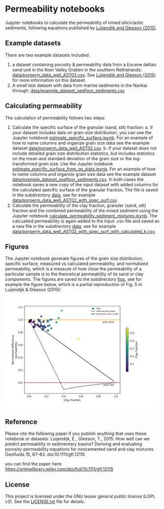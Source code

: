 # Permeability notebooks

Jupyter notebooks to calculate the permeability of mixed siliciclastic sediments, following equations published by [Luijendijk and Gleeson (2015)](https://onlinelibrary.wiley.com/doi/full/10.1111/gfl.12115).


## Example datasets

There are two example datasets included:
1. a dataset containing porosity & permeability data from a Eocene deltaic sand unit in the Roer Valley Graben in the southern Nethelrands: [data/porperm_data_well_AST02.csv](data/porperm_data_well_AST02.csv). See [Luijendijk and Gleeson (2015)](https://onlinelibrary.wiley.com/doi/full/10.1111/gfl.12115) for more information on this dataset. 
2. A small test dataset with data from marine sediments in the Nankai through: [data/example_dataset_seafloor_sediments.csv](example_dataset_seafloor_sediments.csv)


## Calculating permeability

The calculation of permeability follows two steps:
1. Calculate the specific surface of the granular (sand, silt) fraction:
	a. If your dataset includes data on grain size distribution, you can use the Jupyter notebook [estimate_specific_surface.ipynb](estimate_specific_surface.ipynb). For an example of how to name columns and organize grain size data see the example dataset [data/porperm_data_well_AST02.csv](data/porperm_data_well_AST02.csv).
	b. If your dataset does not include detailed grain size distribution statistics, but includes statistics on the mean and standard deviation of the grain size or the log-transformed grain size: Use the Jupyter notebook [estimate_specific_surface_from_gs_stats.ipynb](estimate_specific_surface_from_gs_stats.ipynb). For an example of how to name columns and organize grain size data see the example dataset [data/example_dataset_seafloor_sediments.csv](example_dataset_seafloor_sediments.csv).
	In both cases the notebook saves a new copy of the input dataset with added columns for the calculated specific surface of the granular fraction. The file is saved in the subdirectory [data](data), see for example [data/porperm_data_well_AST02_with_spec_surf.csv](data/porperm_data_well_AST02_with_spec_surf.csv).
2. Calculate the permeability of the clay fraction, granular (sand, silt) fraction and the combined permeability of the mixed sediment using the Jupyter notebook [calculate_permeability_sediment_mixtures.ipynb](calculate_permeability_sediment_mixtures.ipynb). The calcualted permeability is again added to the input .csv file and saved as a new file in the subdirectory [data](data), see for example [data/porperm_data_well_AST02_with_spec_surf_with_calculated_k.csv](data/porperm_data_well_AST02_with_spec_surf_with_calculated_k.csv).


## Figures

The Jupyter notebook generate figures of the grain size distribution, specific surface, measured vs calculated permeability, and normalized permeability, which is a measure of how close the permeability of a particular sample is to the theoretical permeability of its sand or clay components. The figures are saved to the subdirectory [figs](figs), see for example the figure below, which is a partial reproduction of Fig. 5 in Luijendijk & Gleeson (2015): ![](figs/porperm_data_well_AST02_with_spec_surf_normalized_k.png)


## Reference

Please cite the following paper if you publish anything that uses these notebook or datasets:
Luijendijk, E., Gleeson, T., 2015. How well can we predict permeability in sedimentary basins? Deriving and evaluating porosity-permeability equations for noncemented sand and clay mixtures. Geofluids 15, 67–83. doi:10.1111/gfl.12115

you can find the paper here: https://onlinelibrary.wiley.com/doi/full/10.1111/gfl.12115

## License
This project is licensed under the GNU lesser general public license (LGPL v3). See the [LICENSE.txt](LICENSE.txt) file for details.